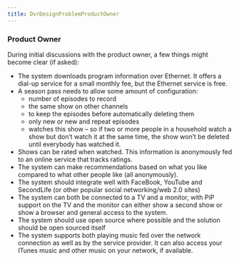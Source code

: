 ```yaml
---
title: DvrDesignProblemProductOwner
---
```


### Product Owner
During initial discussions with the product owner, a few things might become clear (if asked):
* The system downloads program information over Ethernet. It offers a dial-up service for a small monthly fee, but the Ethernet service is free.
* A season pass needs to allow some amount of configuration:
  * number of episodes to record
  * the same show on other channels
  * to keep the episodes before automatically deleting them
  * only new or new and repeat episodes
  * watches this show – so if two or more people in a household watch a show but don’t watch it at the same time, the show won’t be deleted until everybody has watched it.
* Shows can be rated when watched. This information is anonymously fed to an online service that tracks ratings.
* The system can make recommendations based on what you like compared to what other people like (all anonymously).
* The system should integrate well with FaceBook, YouTube and SecondLife (or other popular social networking/web 2.0 sites)
* The system can both be connected to a TV and a monitor, with PiP support on the TV and the monitor can either show a second show or show a browser and general access to the system.
* The system should use open source where possible and the solution should be open sourced itself
* The system supports both playing music fed over the network connection as well as by the service provider. It can also access your ITunes music and other music on your network, if available.
